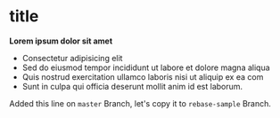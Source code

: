 # title

**Lorem ipsum dolor sit amet**

* Consectetur adipisicing elit
* Sed do eiusmod tempor incididunt ut labore et dolore magna aliqua
* Quis nostrud exercitation ullamco laboris nisi ut aliquip ex ea com
* Sunt in culpa qui officia deserunt mollit anim id est laborum.

Added this line on `master` Branch, let's copy it to `rebase-sample` Branch.
